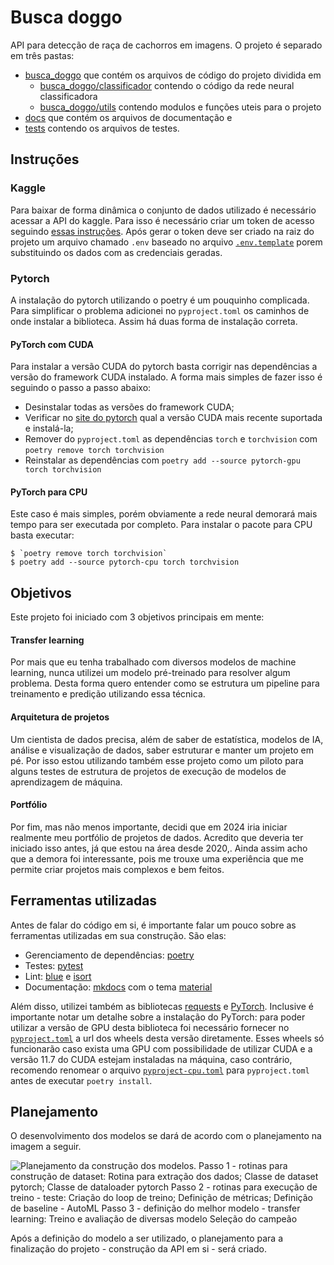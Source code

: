 # Busca doggo

API para detecção de raça de cachorros em imagens. O projeto é separado em três pastas:

- [busca_doggo](https://github.com/luis705/busca-doggo/tree/main/busca_doggo) que contém os arquivos de código do projeto dividida em
    - [busca_doggo/classificador](https://github.com/luis705/busca-doggo/tree/main/busca_doggo/classificador) contendo o código da rede neural classificadora
    - [busca_doggo/utils](https://github.com/luis705/busca-doggo/tree/main/busca_doggo/classificador/utils) contendo modulos e funções uteis para o projeto
- [docs](https://github.com/luis705/busca-doggo/tree/main/docs) que contém os arquivos de documentação e
- [tests](https://github.com/luis705/busca-doggo/tree/main/tests) contendo os arquivos de testes.

## Instruções

### Kaggle
Para baixar de forma dinâmica o conjunto de dados utilizado é necessário acessar a API do kaggle. Para isso é necessário
criar um token de acesso seguindo [essas instruções](https://www.kaggle.com/docs/api#authentication). Após gerar o token
deve ser criado na raiz do projeto um arquivo chamado `.env` baseado no arquivo [`.env.template`](.env.template) porem substituindo os
dados com as credenciais geradas.

### Pytorch
A instalação do pytorch utilizando o poetry é um pouquinho complicada. Para simplificar o problema adicionei no
`pyproject.toml` os caminhos de onde instalar a biblioteca. Assim há duas forma de instalação correta.

#### PyTorch com CUDA
Para instalar a versão CUDA do pytorch basta corrigir nas dependências a versão do framework CUDA instalado. A forma mais
simples de fazer isso é seguindo o passo a passo abaixo:
- Desinstalar todas as versões do framework CUDA;
- Verificar no [site do pytorch](https://pytorch.org/get-started/locally/) qual a versão CUDA mais
recente suportada e instalá-la;
- Remover do `pyproject.toml` as dependências `torch` e `torchvision` com `poetry remove torch torchvision`
- Reinstalar as dependências com `poetry add --source pytorch-gpu torch torchvision`

#### PyTorch para CPU
Este caso é mais simples, porém obviamente a rede neural demorará mais tempo para ser executada por completo. Para
instalar o pacote para CPU basta executar:
```
$ `poetry remove torch torchvision`
$ poetry add --source pytorch-cpu torch torchvision
```

## Objetivos
Este projeto foi iniciado com 3 objetivos principais em mente:

#### Transfer learning
Por mais que eu tenha trabalhado com diversos modelos de machine learning, nunca utilizei um modelo pré-treinado para
resolver algum problema. Desta forma quero entender como se estrutura um pipeline para treinamento e predição utilizando
essa técnica.

#### Arquitetura de projetos
Um cientista de dados precisa, além de saber de estatística, modelos de IA, análise e visualização de dados, saber
estruturar e manter um projeto em pé. Por isso estou utilizando também esse projeto como um piloto para alguns testes de
estrutura de projetos de execução de modelos de aprendizagem de máquina.

#### Portfólio
Por fim, mas não menos importante, decidi que em 2024 iria iniciar realmente meu portfólio de projetos de dados.
Acredito que deveria ter iniciado isso antes, já que estou na área desde 2020,.
Ainda assim acho que a demora foi interessante, pois me trouxe uma experiência que me permite criar projetos mais
complexos e bem feitos.

## Ferramentas utilizadas

Antes de falar do código em si, é importante falar um pouco sobre as ferramentas utilizadas em sua construção. São elas:

- Gerenciamento de dependências: [poetry](https://python-poetry.org/) 
- Testes: [pytest](https://docs.pytest.org/en/7.4.x/)
- Lint: [blue](https://blue.readthedocs.io/en/latest/) e [isort](https://pycqa.github.io/isort/)
- Documentação: [mkdocs](https://www.mkdocs.org/) com o tema [material](https://squidfunk.github.io/mkdocs-material/)

Além disso, utilizei também as bibliotecas [requests](https://requests.readthedocs.io/en/latest/) e [PyTorch](https://pytorch.org/).
Inclusive é importante notar um detalhe sobre a instalação do PyTorch: para poder utilizar a versão de GPU desta
biblioteca foi necessário fornecer no [`pyproject.toml`](https://github.com/luis705/tree/main/pyproject.toml) a url dos wheels desta versão diretamente.
Esses wheels só funcionarão caso exista uma GPU com possibilidade de utilizar CUDA e a versão 11.7 do CUDA estejam
instaladas na máquina, caso contrário, recomendo renomear o arquivo [`pyproject-cpu.toml`](https://github.com/luis705/tree/main/pyproject-cpu.toml)
para `pyproject.toml` antes de executar `poetry install`.

## Planejamento
O desenvolvimento dos modelos se dará de acordo com o planejamento na imagem a seguir.

![Planejamento da construção dos modelos. 
Passo 1 - rotinas para construção de dataset:
  Rotina para extração dos dados;
  Classe de dataset pytorch;
  Classe de dataloader pytorch
Passo 2 - rotinas para execução de treino - teste:
  Criação do loop de treino;
  Definição de métricas;
  Definição de baseline - AutoML
Passo 3 - definição do melhor modelo - transfer learning:
  Treino e avaliação de diversas modelo
  Seleção do campeão
](assets/img/Planejamento.png)

Após a definição do modelo a ser utilizado, o planejamento para a finalização do projeto - construção da API em si -
será criado.